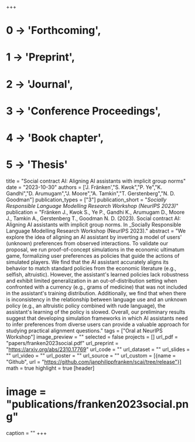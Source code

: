 +++
# 0 -> 'Forthcoming',
# 1 -> 'Preprint',
# 2 -> 'Journal',
# 3 -> 'Conference Proceedings',
# 4 -> 'Book chapter',
# 5 -> 'Thesis'

title = "Social contract AI: Aligning AI assistants with implicit group norms"
date = "2023-10-30"
authors = ['J. Fränken',"S. Kwok","P. Ye","K. Gandhi","D. Arumugam","J. Moore","A. Tamkin","T. Gerstenberg","N. D. Goodman"]
publication_types = ["3"]
publication_short = "_Socially Responsible Language Modelling Research Workshop (NeurIPS 2023)_"
publication = "Fränken J., Kwok S., Ye P., Gandhi K., Arumugam D., Moore J., Tamkin A., Gerstenberg T., Goodman N. D. (2023). Social contract AI: Aligning AI assistants with implicit group norms. In _Socially Responsible Language Modelling Research Workshop (NeurIPS 2023)."
abstract = "We explore the idea of aligning an AI assistant by inverting a model of users' (unknown) preferences from observed interactions. To validate our proposal, we run proof-of-concept simulations in the economic ultimatum game, formalizing user preferences as policies that guide the actions of simulated players. We find that the AI assistant accurately aligns its behavior to match standard policies from the economic literature (e.g., selfish, altruistic). However, the assistant's learned policies lack robustness and exhibit limited generalization in an out-of-distribution setting when confronted with a currency (e.g., grams of medicine) that was not included in the assistant's training distribution. Additionally, we find that when there is inconsistency in the relationship between language use and an unknown policy (e.g., an altruistic policy combined with rude language), the assistant's learning of the policy is slowed. Overall, our preliminary results suggest that developing simulation frameworks in which AI assistants need to infer preferences from diverse users can provide a valuable approach for studying practical alignment questions."
tags = ["Oral at NeurIPS Workshop"]
image_preview = ""
selected = false
projects = []
url_pdf = "papers/franken2023social.pdf"
url_preprint = "https://arxiv.org/abs/2310.17769"
url_code = ""
url_dataset = ""
url_slides = ""
url_video = ""
url_poster = ""
url_source = ""
url_custom = [{name = "Github", url = "https://github.com/janphilippfranken/scai/tree/release"}]
math = true
highlight = true
[header]
# image = "publications/franken2023social.png"
caption = ""
+++